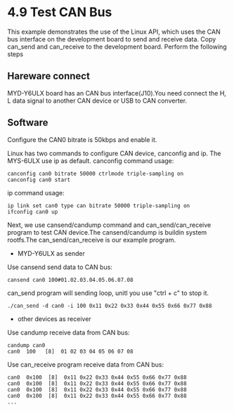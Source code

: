 # 4.9 Test CAN Bus

This example demonstrates the use of the Linux API, which uses the CAN bus interface on the development board to send and receive data. Copy can_send and can_receive to the development board. Perform the following steps

## Hareware connect
MYD-Y6ULX board has an CAN bus interface(J10).You need connect the H, L data signal to another CAN device or USB to CAN converter.

## Software

Configure the CAN0 bitrate is 50kbps and enable it.

Linux has two commands to configure CAN device, canconfig and ip. The MYS-6ULX use ip as default.
canconfig command usage:
```
canconfig can0 bitrate 50000 ctrlmode triple-sampling on
canconfig can0 start
```
ip command usage:
```
ip link set can0 type can bitrate 50000 triple-sampling on
ifconfig can0 up
```

Next, we use cansend/candump command and can_send/can_receive program to test CAN device.The cansend/candump is buildin system rootfs.The can_send/can_receive is our example program.

- MYD-Y6ULX as sender

Use cansend send data to CAN bus:
```
cansend can0 100#01.02.03.04.05.06.07.08
```

can_send program will sending loop, unitl you use "ctrl + c" to stop it.
```
./can_send -d can0 -i 100 0x11 0x22 0x33 0x44 0x55 0x66 0x77 0x88
```

- other devices as receiver

Use candump receive data from CAN bus:
```
candump can0
can0  100   [8]  01 02 03 04 05 06 07 08
```
Use can_receive program receive data from CAN bus:
```
can0  0x100  [8]  0x11 0x22 0x33 0x44 0x55 0x66 0x77 0x88 
can0  0x100  [8]  0x11 0x22 0x33 0x44 0x55 0x66 0x77 0x88 
can0  0x100  [8]  0x11 0x22 0x33 0x44 0x55 0x66 0x77 0x88 
can0  0x100  [8]  0x11 0x22 0x33 0x44 0x55 0x66 0x77 0x88
...
